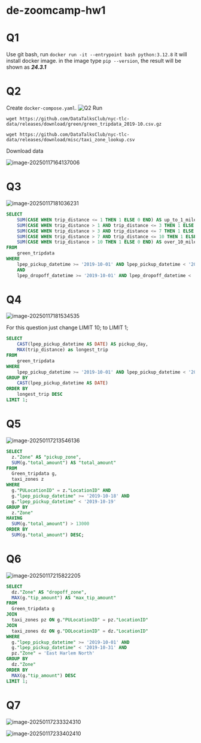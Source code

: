 # de-zoomcamp-hw1

# Q1

Use git bash, run `docker run -it --entrypoint bash python:3.12.8`
it will install docker image.
in the image type `pip --version`, the result will be shown as ***24.3.1***

# Q2
Create `docker-compose.yaml`.
![Q2](https://cdn.jsdelivr.net/gh/wli806/picgo/img/image-20250117163930821.png)
 Run

 `wget https://github.com/DataTalksClub/nyc-tlc-data/releases/download/green/green_tripdata_2019-10.csv.gz`
 
 `wget https://github.com/DataTalksClub/nyc-tlc-data/releases/download/misc/taxi_zone_lookup.csv`

 Download data

![image-20250117164137006](https://cdn.jsdelivr.net/gh/wli806/picgo/img/image-20250117164137006.png)

# Q3

![image-20250117181036231](https://cdn.jsdelivr.net/gh/wli806/picgo/img/image-20250117181036231.png)

```sql
SELECT
    SUM(CASE WHEN trip_distance <= 1 THEN 1 ELSE 0 END) AS up_to_1_mile,
    SUM(CASE WHEN trip_distance > 1 AND trip_distance <= 3 THEN 1 ELSE 0 END) AS between_1_and_3_miles,
    SUM(CASE WHEN trip_distance > 3 AND trip_distance <= 7 THEN 1 ELSE 0 END) AS between_3_and_7_miles,
    SUM(CASE WHEN trip_distance > 7 AND trip_distance <= 10 THEN 1 ELSE 0 END) AS between_7_and_10_miles,
    SUM(CASE WHEN trip_distance > 10 THEN 1 ELSE 0 END) AS over_10_miles
FROM
    green_tripdata
WHERE
    lpep_pickup_datetime >= '2019-10-01' AND lpep_pickup_datetime < '2019-11-01' 
	AND
	lpep_dropoff_datetime >= '2019-10-01' AND lpep_dropoff_datetime < '2019-11-01';
```



# Q4
![image-20250117181534535](https://cdn.jsdelivr.net/gh/wli806/picgo/img/image-20250117181534535.png)

For this question just change LIMIT 10; to LIMIT 1;

```sql
SELECT
    CAST(lpep_pickup_datetime AS DATE) AS pickup_day,
	MAX(trip_distance) as longest_trip
FROM
    green_tripdata
WHERE
    lpep_pickup_datetime >= '2019-10-01' AND lpep_pickup_datetime < '2019-11-01'
GROUP BY
    CAST(lpep_pickup_datetime AS DATE)
ORDER BY
    longest_trip DESC
LIMIT 1;
```

# Q5
![image-20250117213546136](https://cdn.jsdelivr.net/gh/wli806/picgo/img/image-20250117213546136.png)

```sql
SELECT 
  z."Zone" AS "pickup_zone",
  SUM(g."total_amount") AS "total_amount"
FROM 
  Green_tripdata g,
  taxi_zones z
WHERE
  g."PULocationID" = z."LocationID" AND
  g."lpep_pickup_datetime" >= '2019-10-18' AND 
  g."lpep_pickup_datetime" < '2019-10-19'
GROUP BY 
  z."Zone"
HAVING
  SUM(g."total_amount") > 13000
ORDER BY 
  SUM(g."total_amount") DESC;
```

# Q6
![image-20250117215822205](https://cdn.jsdelivr.net/gh/wli806/picgo/img/image-20250117215822205.png)

```sql
SELECT 
  dz."Zone" AS "dropoff_zone",
  MAX(g."tip_amount") AS "max_tip_amount"
FROM 
  Green_tripdata g
JOIN 
  taxi_zones pz ON g."PULocationID" = pz."LocationID"
JOIN 
  taxi_zones dz ON g."DOLocationID" = dz."LocationID"
WHERE  
  g."lpep_pickup_datetime" >= '2019-10-01' AND 
  g."lpep_pickup_datetime" < '2019-10-31' AND
  pz."Zone" = 'East Harlem North'
GROUP BY 
  dz."Zone"
ORDER BY 
  MAX(g."tip_amount") DESC
LIMIT 1;
```

# Q7

![image-20250117233324310](https://cdn.jsdelivr.net/gh/wli806/picgo/img/image-20250117233324310.png)

![image-20250117233402410](https://cdn.jsdelivr.net/gh/wli806/picgo/img/image-20250117233402410.png)

